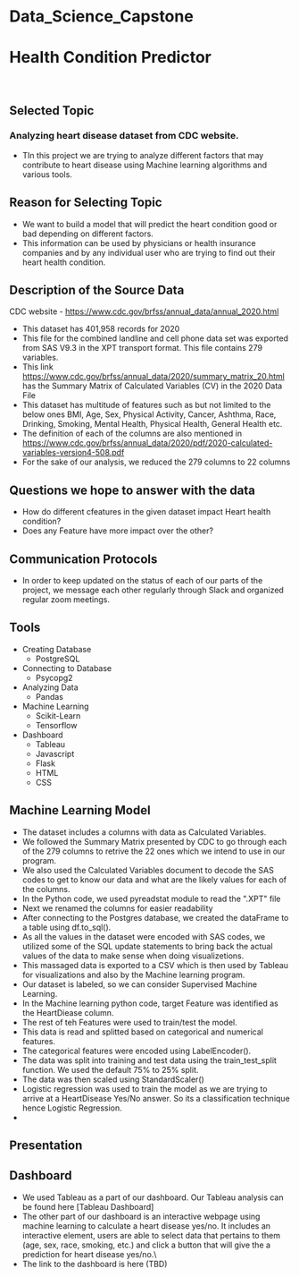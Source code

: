 # Data_Science_Capstone

# Health Condition Predictor
<br>

## Selected Topic
### Analyzing heart disease dataset from CDC website.
- TIn this project we are trying to analyze different factors that may contribute to heart disease using Machine learning algorithms and various tools.   

## Reason for Selecting Topic
- We want to build a model that will predict the heart condition good or bad depending on different factors. 
- This information can be used by physicians or health insurance companies and by any individual user who are trying to find out their heart health condition.

## Description of the Source Data
CDC website - https://www.cdc.gov/brfss/annual_data/annual_2020.html
- This dataset has 401,958 records for 2020 
- This file for the combined landline and cell phone data set was exported from SAS V9.3 in the XPT transport format. This file contains 279 variables.
- This link https://www.cdc.gov/brfss/annual_data/2020/summary_matrix_20.html has the Summary Matrix of Calculated Variables (CV) in the 2020 Data File
- This dataset has multitude of features such as but not limited to the below ones 
BMI, Age, Sex, Physical Activity, Cancer, Ashthma, Race, Drinking, Smoking, Mental Health, Physical Health, General Health etc.
- The definition of each of the columns are also mentioned in https://www.cdc.gov/brfss/annual_data/2020/pdf/2020-calculated-variables-version4-508.pdf
- For the sake of our analysis, we reduced the 279 columns to 22 columns

## Questions we hope to answer with the data
- How do different cfeatures in the given dataset impact Heart health condition?
- Does any Feature have more impact over the other?
 

## Communication Protocols
- In order to keep updated on the status of each of our parts of the project, we message each other regularly through Slack and organized regular zoom meetings.

## Tools
- Creating Database
    - PostgreSQL
- Connecting to Database
    - Psycopg2
- Analyzing Data
    - Pandas
- Machine Learning
    - Scikit-Learn
    - Tensorflow
- Dashboard
    - Tableau
    - Javascript
    - Flask
    - HTML
    - CSS


## Machine Learning Model
- The dataset includes a columns with data as Calculated Variables. 
- We followed the Summary Matrix presented by CDC to go through each of the 279 columns to retrive the 22 ones which we intend to use in our program.
- We also used the Calculated Variables document to decode the SAS codes to get to know our data and what are the likely values for each of the columns. 
- In the Python code, we used pyreadstat module to read the ".XPT" file 
- Next we renamed the columns for easier readability
- After connecting to the Postgres database, we created the dataFrame to a table using df.to_sql().
- As all the values in the dataset were encoded with SAS codes, we utilized some of the SQL update statements to bring back the actual values of the data to make sense when doing visualizetions.
- This massaged data is exported to a CSV which is then used by Tableau for visualizations and also by the Machine learning program.
- Our dataset is labeled, so we can consider Supervised Machine Learning.
- In the Machine learning python code, target Feature was identified as the HeartDiease column.
- The rest of teh Features were used to train/test the model.
- This data is read and splitted based on categorical and numerical features. 
- The categorical features were encoded using LabelEncoder().
- The data was split into training and test data using the train_test_split function. We used the default 75% to 25% split.
- The data was then scaled using StandardScaler()
- Logistic regression was used to train the model as we are trying to arrive at a HeartDisease Yes/No answer. So its a classification technique hence Logistic Regression.
- 

## Presentation

## Dashboard
- We used Tableau as a part of our dashboard. Our Tableau analysis can be found here [Tableau Dashboard] 
- The other part of our dashboard is an interactive webpage using machine learning to calculate a heart disease yes/no. It includes an interactive element, users are able to select data that pertains to them (age, sex, race, smoking, etc.) and click a button that will give the a prediction for heart disease yes/no.\
- The link to the  dashboard is here (TBD)
